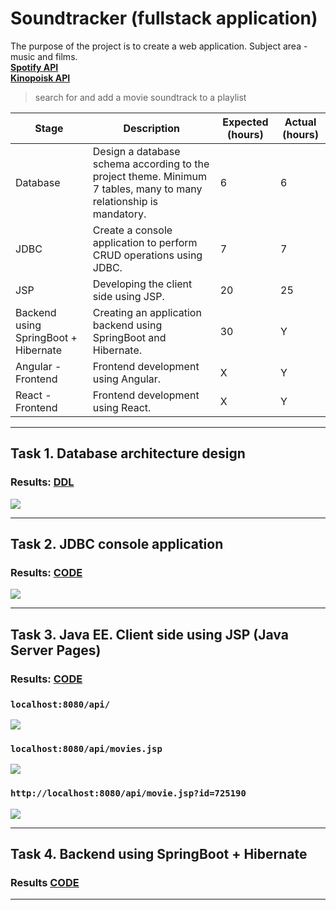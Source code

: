 # Soundtracker (fullstack application)

The purpose of the project is to create a web application. Subject area -  music and films.<br>
**[Spotify API](https://developer.spotify.com/)**<br>
**[Kinopoisk API](https://kinopoisk.dev/)**<br>

> search for and add a movie soundtrack to a playlist<br>

| Stage                                | Description                                                                                                        | Expected (hours) | Actual (hours) |
|--------------------------------------|--------------------------------------------------------------------------------------------------------------------|------------------|----------------|
| Database                             | Design a database schema according to the project theme. Minimum 7 tables, many to many relationship is mandatory. | 6                | 6              |
| JDBC                                 | Create a console application to perform CRUD operations using JDBC.                                                | 7                | 7              |
| JSP                                  | Developing the client side using JSP.                                                                              | 20               | 25             |
| Backend using SpringBoot + Hibernate | Creating an application backend using SpringBoot and Hibernate.                                                    | 30               | Y              |
| Angular - Frontend                   | Frontend development using Angular.                                                                                | X                | Y              |
| React - Frontend                     | Frontend development using React.                                                                                  | X                | Y              |

---

## Task 1. Database architecture design

### Results: [DDL](Database/version_03_03_2024.txt)
![](https://github.com/gabrpavel/website/blob/68e65c1e08238287bb5e656a4fe51bf2ee960687/Database/website_db.png)

---

## Task 2. JDBC console application

### Results: [CODE](JDBC)
![](https://github.com/gabrpavel/website/blob/def71f9ba20d7f46a0288fbffbfcd0a0c14f0a81/SonarCloude%20Summary/JDBC.png)

---

## Task 3. Java EE. Client side using JSP (Java Server Pages)

### Results: [CODE](JSP)

### `localhost:8080/api/`

![](https://github.com/gabrpavel/website/blob/3b470a5c45cbcbe560714cad2441cfebace1e388/images/jsp/api.png)

### `localhost:8080/api/movies.jsp`

![](https://github.com/gabrpavel/website/blob/3b470a5c45cbcbe560714cad2441cfebace1e388/images/jsp/movies.png)

### `http://localhost:8080/api/movie.jsp?id=725190`

![](https://github.com/gabrpavel/website/blob/3b470a5c45cbcbe560714cad2441cfebace1e388/images/jsp/movie.png)

---

## Task 4. Backend using SpringBoot + Hibernate

### Results [CODE](backend)

---
